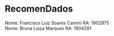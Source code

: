 # RecomenDados
Nome: Francisco Luiz Soares Camini RA: 1902975  
Nome: Bruna Luiza Marques RA: 1904291
